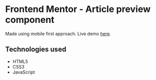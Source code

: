 # Frontend Mentor - Article preview component
Made using mobile first approach. Live demo [here](https://cranky-archimedes-cef3e5.netlify.app).
## Technologies used
- HTML5
- CSS3
- JavaScript

